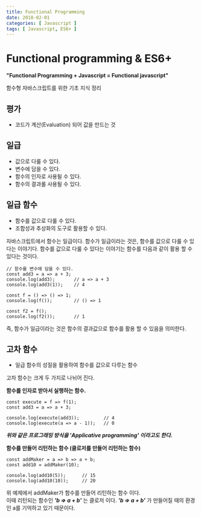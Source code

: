 ```yaml
---
title: Functional Programming
date: 2018-02-01
categories: [ Javascript ]
tags: [ Javascript, ES6+ ]
---
```


# Functional programming & ES6+

**"Functional Programming + Javascript = Functional javascript"**

함수형 자바스크립트를 위한 기초 지식 정리

## 평가
- 코드가 계산(Evaluation) 되어 값을 만드는 것

## 일급
- 값으로 다룰 수 있다.
- 변수에 담을 수 있다.
- 함수의 인자로 사용될 수 있다.
- 함수의 결과롤 사용될 수 있다.

## 일급 함수
- 함수를 값으로 다룰 수 있다.
- 조합성과 추상화의 도구로 활용할 수 있다.

자바스크립트에서 함수는 일급이다. 함수가 일급이라는 것은, 함수를 값으로 다룰 수 있다는 이야기다.
함수를 값으로 다룰 수 있다는 이야기는 함수를 다음과 같이 활용 할 수 있다는 것이다.
```
// 함수를 변수에 담을 수 있다.
const add3 = a => a + 3;
console.log(add3);       // a => a + 3
console.log(add3(1));    // 4

const f = () => () => 1;
console.log(f());        // () => 1

const f2 = f();
console.log(f2());       // 1
```
즉, 함수가 일급이라는 것은 함수의 결과값으로 함수를 활용 할 수 있음을 의미한다.

## 고차 함수
- 일급 함수의 성질을 활용하여 함수를 값으로 다루는 함수  

고차 함수는 크게 두 가지로 나뉘어 진다.  

**함수를 인자로 받아서 실행하는 함수.**
```
const execute = f => f(1);
const add3 = a => a + 3;

console.log(execute(add3));         // 4
console.log(execute(a => a - 1));   // 0

```

***위와 같은 프로그래밍 방식을 'Applicative programming' 이라고도 한다.***

**함수를 만들어 리턴하는 함수 (클로저를 만들어 리턴하는 함수)**
```
const addMaker = a => b => a + b;
const add10 = addMaker(10);

console.log(add10(5));      // 15
console.log(add10(10));     // 20
```
위 예제에서 addMaker가 함수를 만들어 리턴하는 함수 이다.  
이때 리턴되는 함수인 ***'b => a + b'*** 는 클로저 이다. ***'b => a + b'*** 가 만들어질 때의 환경인 a를 기억하고 있기 때문이다. 
